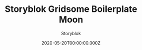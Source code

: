 ---
title: Storyblok Gridsome Boilerplate Moon
github: https://github.com/storyblok/storyblok-gridsome-boilerplate-moon/
demo: https://demo.storyblok.com/
author: Storyblok
ssg:
  - Gridsome
cms:
  - Storyblok
category:
  - Boilerplate
date: 2020-05-20T00:00:00.000Z
description: Gridsome Website by Storyblok
draft: false
publish_date: '2020-01-20T14:33:16Z'
update_date: '2021-04-27T01:43:31Z'
github_star: 13
github_fork: 3
---